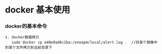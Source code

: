 # docker 基本使用

### docker的基本命令
    
    1. docker数据拷贝
       sudo docker cp a40e0ad6c1ba:/oneapm/local/alert.log .  //将某个镜像中的某个文件拷贝到当前目录下
